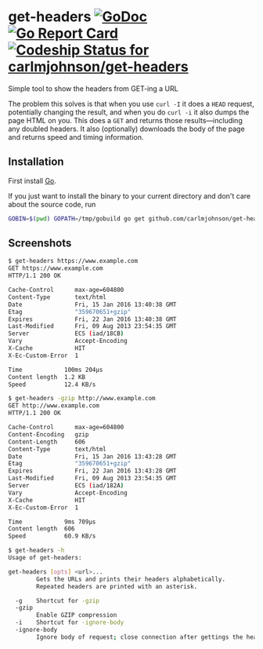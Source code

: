 # get-headers [![GoDoc](https://godoc.org/github.com/carlmjohnson/get-headers?status.svg)](https://godoc.org/github.com/carlmjohnson/get-headers) [![Go Report Card](https://goreportcard.com/badge/github.com/carlmjohnson/get-headers)](https://goreportcard.com/report/github.com/carlmjohnson/get-headers) [ ![Codeship Status for carlmjohnson/get-headers](https://codeship.com/projects/c1f6a8b0-1f7e-0134-4bf7-42de186da15e/status?branch=master)](https://codeship.com/projects/160370)
Simple tool to show the headers from GET-ing a URL

The problem this solves is that when you use `curl -I` it does a `HEAD` request, potentially changing the result, and when you do `curl -i` it also dumps the page HTML on you. This does a `GET` and returns those results—including any doubled headers. It also (optionally) downloads the body of the page and returns speed and timing information.

## Installation
First install [Go](http://golang.org).

If you just want to install the binary to your current directory and don't care about the source code, run

```bash
GOBIN=$(pwd) GOPATH=/tmp/gobuild go get github.com/carlmjohnson/get-headers
```

## Screenshots
```bash
$ get-headers https://www.example.com
GET https://www.example.com
HTTP/1.1 200 OK

Cache-Control      max-age=604800
Content-Type       text/html
Date               Fri, 15 Jan 2016 13:40:38 GMT
Etag               "359670651+gzip"
Expires            Fri, 22 Jan 2016 13:40:38 GMT
Last-Modified      Fri, 09 Aug 2013 23:54:35 GMT
Server             ECS (iad/18CB)
Vary               Accept-Encoding
X-Cache            HIT
X-Ec-Custom-Error  1

Time            100ms 204µs
Content length  1.2 KB
Speed           12.4 KB/s
```

```bash
$ get-headers -gzip http://www.example.com
GET http://www.example.com
HTTP/1.1 200 OK

Cache-Control      max-age=604800
Content-Encoding   gzip
Content-Length     606
Content-Type       text/html
Date               Fri, 15 Jan 2016 13:43:28 GMT
Etag               "359670651+gzip"
Expires            Fri, 22 Jan 2016 13:43:28 GMT
Last-Modified      Fri, 09 Aug 2013 23:54:35 GMT
Server             ECS (iad/182A)
Vary               Accept-Encoding
X-Cache            HIT
X-Ec-Custom-Error  1

Time            9ms 709µs
Content length  606
Speed           60.9 KB/s
```

```bash
$ get-headers -h
Usage of get-headers:

get-headers [opts] <url>...
        Gets the URLs and prints their headers alphabetically.
        Repeated headers are printed with an asterisk.

  -g	Shortcut for -gzip
  -gzip
    	Enable GZIP compression
  -i	Shortcut for -ignore-body
  -ignore-body
    	Ignore body of request; close connection after gettings the headers
```
